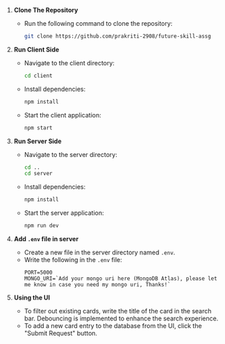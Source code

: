 1. **Clone The Repository**
   - Run the following command to clone the repository:
     ```bash
     git clone https://github.com/prakriti-2908/future-skill-assg
     ```

2. **Run Client Side**
   - Navigate to the client directory:
     ```bash
     cd client
     ```
   - Install dependencies:
     ```bash
     npm install
     ```
   - Start the client application:
     ```bash
     npm start
     ```

3. **Run Server Side**
   - Navigate to the server directory:
     ```bash
     cd ..
     cd server
     ```
   - Install dependencies:
     ```bash
     npm install
     ```
   - Start the server application:
     ```bash
     npm run dev
     ```

4. **Add `.env` file in server**
   - Create a new file in the server directory named `.env`.
   - Write the following in the `.env` file:
     ```env
     PORT=5000
     MONGO_URI=`Add your mongo uri here (MongoDB Atlas), please let me know in case you need my mongo uri, Thanks!`
     ```

5. **Using the UI**
   - To filter out existing cards, write the title of the card in the search bar. Debouncing is implemented to enhance the search experience.
   - To add a new card entry to the database from the UI, click the "Submit Request" button.


